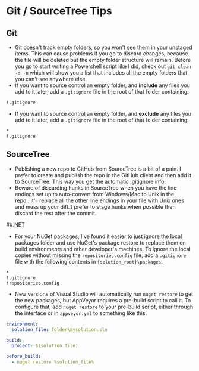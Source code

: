 # Git / SourceTree Tips

## Git
-   Git doesn't track empty folders, so you won't see them in your unstaged items. This can cause problems if you go to discard changes, because the file will be deleted but the empty folder structure will remain. Before you go to start writing a Powershell script like I did, check out `git clean -d -n` which will show you a list that includes all the empty folders that you can't see anywhere else.
-   If you want to source control an empty folder, and **include** any files you add to it later, add a `.gitignore` file in the root of that folder containing:
```
!.gitignore
```
-   If you want to source control an empty folder, and **exclude** any files you add to it later, add a `.gitignore` file in the root of that folder containing:
```
*
!.gitignore
```

## SourceTree
-   Publishing a new repo to GitHub from SourceTree is a bit of a pain. I prefer to create and publish the repo in the GitHub client and then add it to SourceTree. This way you get the automatic .gitignore info.
-   Beware of discarding hunks in SourceTree when you have the line endings set up to auto-convert from Windows/Mac to Unix in the repo...it'll replace all the other line endings in your file with Unix ones and mess up your diff. I prefer to stage hunks when possible then discard the rest after the commit.

##.NET
-   For your NuGet packages, I've found it easier to just ignore the local packages folder and use NuGet's package restore to replace them on build environments and other developer's machines. To ignore the local copies without missing the `repositories.config` file, add a `.gitignore` file with the following contents in `{solution_root}\packages`.
```
*
!.gitignore
!repositories.config
```
-   New versions of Visual Studio will automatically run `nuget restore` to get the new packages, but AppVeyor requires a pre-build script to call it. To configure that, add `nuget restore` to your pre-build script, either through the interface or in `appveyor.yml` to something like this:
```yml
environment:
  solution_file: folder\mysolution.sln

build:
  project: $(solution_file)

before_build:
  - nuget restore %solution_file%
```
